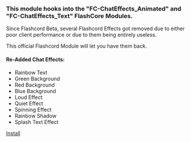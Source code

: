 ### This module hooks into the "FC-ChatEffects_Animated" and "FC-ChatEffects_Text" FlashCore Modules.

Since Flashcord Beta, several Flashcord Effects got removed due to either poor client performance or due to them being entirely useless.

This official Flashcord Module will let you have them back.

#### Re-Added Chat Effects:

- Rainbow Text
- Green Background
- Red Background
- Blue Background
- Loud Effect
- Quiet Effect
- Spinning Effect
- Rainbow Shadow
- Splash Text Effect

[Install](https://replugged.dev/install?identifier=SiriusBYT/FCM_Extended-Chat-Effects&source=github)
